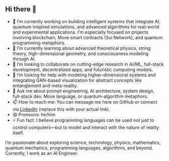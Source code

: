 ## Hi there 👋

<!--
**Implementation-Tasks/Implementation-Tasks** is a ✨ _special_ ✨ repository because its `README.md` (this file) appears on your GitHub profile.

Here are some ideas to get you started:
-->

- 🔭 I’m currently working on building intelligent systems that integrate AI, quantum-inspired simulations, and advanced algorithms for real-world and experimental applications. I’m especially focused on projects involving blockchain, Move smart contracts (Sui Network), and quantum programming metaphors.
- 🌱 I’m currently learning about advanced theoretical physics, string theory, high-dimensional geometry, and consciousness modeling through AI.
- 👯 I’m looking to collaborate on cutting-edge research in AI/ML, full-stack development, decentralized apps, and futuristic computing models.
- 🤔 I’m looking for help with modeling higher-dimensional systems and integrating GAN-based visualization for abstract concepts like entanglement and meta-reality.
- 💬 Ask me about prompt engineering, AI architecture, system design, full-stack dev, Move language, or quantum-algorithm metaphors.
- 📫 How to reach me: You can message me here on GitHub or connect via [LinkedIn](https://www.linkedin.com/in/thanhnguyen2892/) (replace this with your actual link).
- 😄 Pronouns: he/him
- ⚡ Fun fact: I believe programming languages can be used not just to control computers—but to model and interact with the nature of reality itself.

I’m passionate about exploring science, technology, physics, mathematics, quantum mechanics, programming languages, algorithms, and beyond.  
Currently, I work as an AI Engineer.
